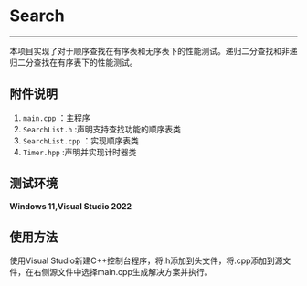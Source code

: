 # Search 

---

本项目实现了对于顺序查找在有序表和无序表下的性能测试。递归二分查找和非递归二分查找在有序表下的性能测试。



## 附件说明

1. `main.cpp` ：主程序
2. `SearchList.h`  :声明支持查找功能的顺序表类
3. `SearchList.cpp` ：实现顺序表类
4. `Timer.hpp`  :声明并实现计时器类



## 测试环境

**Windows 11,Visual Studio 2022**



## 使用方法

使用Visual Studio新建C++控制台程序，将.h添加到头文件，将.cpp添加到源文件，在右侧源文件中选择main.cpp生成解决方案并执行。


